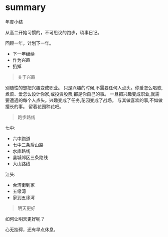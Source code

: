 # summary

年度小结

从高二开始习惯的，不可思议的跑步，琐事日记。

回顾一年，计划下一年。

- 下一年继续
- 作为兴趣
- 扔掉

> 关于兴趣

别随性的想把兴趣变成职业。
只是兴趣的时候,不需要任何人点头。你爱怎么唱歌,煮菜、爱怎么设计你家,或投资股票,都是你自己的事。
一旦把兴趣变成职业,就需要遭遇的每个人点头。兴趣变成了任务,花园变成了战场。
与其做喜欢的事,不如做擅长的事。
留着花园种花吧。


> 跑步路线

七中:
- 六中跑道
- 七中二条后山路
- 水库路线
- 县城郊区三条路线
- 大山路线

江头:
- 台湾街到家
- 五缘湾
- 家到五缘湾

> 明天更好

如何让明天更好呢？

心无挂碍，还有早点休息。

